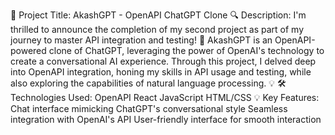 🌟 Project Title: AkashGPT - OpenAPI ChatGPT Clone
🔍 Description:
I'm thrilled to announce the completion of my second project as part of my journey to master API integration and testing! 🎉 AkashGPT is an OpenAPI-powered clone of ChatGPT, leveraging the power of OpenAI's technology to create a conversational AI experience. Through this project, I delved deep into OpenAPI integration, honing my skills in API usage and testing, while also exploring the capabilities of natural language processing. 💡
🛠️ Technologies Used:
OpenAPI
React
JavaScript
HTML/CSS
💡 Key Features:
Chat interface mimicking ChatGPT's conversational style
Seamless integration with OpenAI's API
User-friendly interface for smooth interaction
